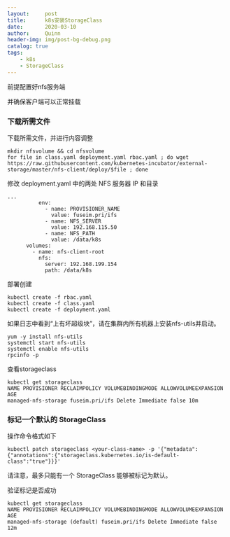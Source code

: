 ```yaml
---
layout:     post
title:      k8s安装StorageClass
date:       2020-03-10
author:     Quinn
header-img: img/post-bg-debug.png
catalog: true
tags:
    - k8s
    - StorageClass
---
```




前提配置好nfs服务端

并确保客户端可以正常挂载

### 下载所需文件

下载所需文件，并进行内容调整

```
mkdir nfsvolume && cd nfsvolume
for file in class.yaml deployment.yaml rbac.yaml ; do wget https://raw.githubusercontent.com/kubernetes-incubator/external-storage/master/nfs-client/deploy/$file ; done
```

修改 deployment.yaml 中的两处 NFS 服务器 IP 和目录

```
...
          env:
            - name: PROVISIONER_NAME
              value: fuseim.pri/ifs
            - name: NFS_SERVER
              value: 192.168.115.50
            - name: NFS_PATH
              value: /data/k8s
      volumes:
        - name: nfs-client-root
          nfs:
            server: 192.168.199.154
            path: /data/k8s
```

部署创建

```
kubectl create -f rbac.yaml
kubectl create -f class.yaml
kubectl create -f deployment.yaml
```

如果日志中看到“上有坏超级块”，请在集群内所有机器上安装nfs-utils并启动。

```
yum -y install nfs-utils
systemctl start nfs-utils
systemctl enable nfs-utils
rpcinfo -p
```

查看storageclass

```
kubectl get storageclass
NAME PROVISIONER RECLAIMPOLICY VOLUMEBINDINGMODE ALLOWVOLUMEEXPANSION AGE
managed-nfs-storage fuseim.pri/ifs Delete Immediate false 10m
```

### 标记一个默认的 StorageClass

操作命令格式如下

```
kubectl patch storageclass <your-class-name> -p '{"metadata": {"annotations":{"storageclass.kubernetes.io/is-default-class":"true"}}}'
```

请注意，最多只能有一个 StorageClass 能够被标记为默认。

验证标记是否成功

```
kubectl get storageclass
NAME PROVISIONER RECLAIMPOLICY VOLUMEBINDINGMODE ALLOWVOLUMEEXPANSION AGE
managed-nfs-storage (default) fuseim.pri/ifs Delete Immediate false 12m
```

